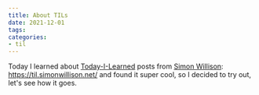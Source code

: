 ```yaml
---
title: About TILs
date: 2021-12-01
tags:
categories: 
- til
---
```


Today I learned about [Today-I-Learned](https://www.urbandictionary.com/define.php?term=TIL) posts from [Simon Willison](https://twitter.com/simonw): https://til.simonwillison.net/ and found it super cool, so I decided to try out, let's see how it goes.
